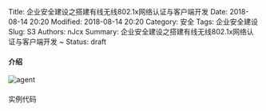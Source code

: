 Title: 企业安全建设之搭建有线无线802.1x网络认证与客户端开发
Date: 2018-08-14 20:20
Modified: 2018-08-14 20:20
Category: 安全
Tags: 企业安全建设
Slug: S3
Authors: nJcx
Summary: 企业安全建设之搭建有线无线802.1x网络认证与客户端开发 ~
Status: draft


#### 介绍

![agent](../images/xxx.png)
#### 


#### 


#### 


#### 


####  



实例代码


```go


```




